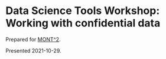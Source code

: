 # Data Science Tools Workshop: Working with confidential data

Prepared for [MONT^2](https://www.mont2-econlab.com/).

Presented 2021-10-29.
